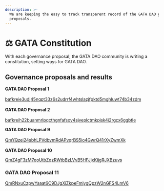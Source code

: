 ```yaml
---
description: >-
  We are keeping the easy to track transparent record of the GATA DAO governance
  proposals.
---
```


# ⚖ GATA Constitution

With each governance proposal, the GATA DAO community is writing a constitution, setting ways for GATA DAO.&#x20;

## Governance proposals and results

**GATA DAO Proposal 1** \
\
[bafkreie3udj45nqpt33z6s2udrrf4whtslazjfpktd5mghluwt74b34zdm ](https://gateway.pinata.cloud/ipfs/bafkreie3udj45nqpt33z6s2udrrf4whtslazjfpktd5mghluwt74b34zdm)\
\
**GATA DAO Proposal 2**\
\
[bafkreih22buanmrlpqcthgnfafsov4sjveplctmkpisk4i2rgcx6ggbtle](https://gateway.pinata.cloud/ipfs/bafkreih22buanmrlpqcthgnfafsov4sjveplctmkpisk4i2rgcx6ggbtle)

**GATA DAO Proposal 9** \
\
[ QmYQzei24sbhLPVdbvmRdAPvqrBS5io4GwrQ41rXyZwmXk\
](https://gateway.pinata.cloud/ipfs/QmYQzei24sbhLPVdbvmRdAPvqrBS5io4GwrQ41rXyZwmXk)\
**GATA DAO Proposal 10**

[QmZ4gF3zM7qoUtbZqzRWtbBzLVvB5HFJjxKijgRJXBzuvs](https://gateway.pinata.cloud/ipfs/QmZ4gF3zM7qoUtbZqzRWtbBzLVvB5HFJjxKijgRJXBzuvs)

### GATA DAO Proposal 11

[QmRNxuCzpwYaaat6C9DJgXiZkpeFmjvgQpzW2nGFS4LmV6](https://gateway.pinata.cloud/ipfs/QmRNxuCzpwYaaat6C9DJgXiZkpeFmjvgQpzW2nGFS4LmV6)
